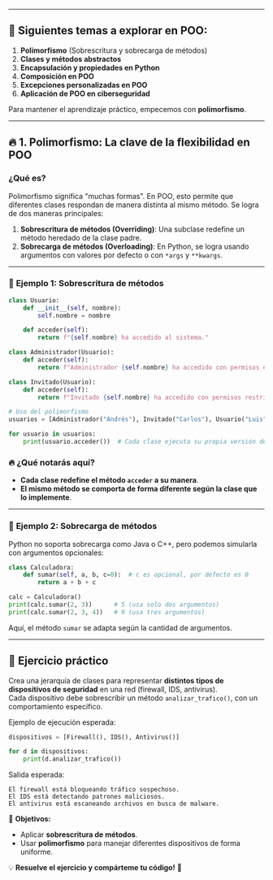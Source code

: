 ____

## 📌 **Siguientes temas a explorar en POO:**

1. **Polimorfismo** (Sobrescritura y sobrecarga de métodos)
2. **Clases y métodos abstractos**
3. **Encapsulación y propiedades en Python**
4. **Composición en POO**
5. **Excepciones personalizadas en POO**
6. **Aplicación de POO en ciberseguridad**

Para mantener el aprendizaje práctico, empecemos con **polimorfismo**.

---

## 🔥 **1. Polimorfismo: La clave de la flexibilidad en POO**

### ¿Qué es?

Polimorfismo significa "muchas formas". En POO, esto permite que diferentes clases respondan de manera distinta al mismo método. Se logra de dos maneras principales:

1. **Sobrescritura de métodos (Overriding)**: Una subclase redefine un método heredado de la clase padre.
2. **Sobrecarga de métodos (Overloading)**: En Python, se logra usando argumentos con valores por defecto o con `*args` y `**kwargs`.

---

### 📌 **Ejemplo 1: Sobrescritura de métodos**

```python
class Usuario:
    def __init__(self, nombre):
        self.nombre = nombre

    def acceder(self):
        return f"{self.nombre} ha accedido al sistema."

class Administrador(Usuario):
    def acceder(self):
        return f"Administrador {self.nombre} ha accedido con permisos elevados."

class Invitado(Usuario):
    def acceder(self):
        return f"Invitado {self.nombre} ha accedido con permisos restringidos."

# Uso del polimorfismo
usuarios = [Administrador("Andrés"), Invitado("Carlos"), Usuario("Luis")]

for usuario in usuarios:
    print(usuario.acceder())  # Cada clase ejecuta su propia versión del método acceder()
```

### 🔥 **¿Qué notarás aquí?**

- **Cada clase redefine el método `acceder` a su manera**.
- **El mismo método se comporta de forma diferente según la clase que lo implemente**.

---

### 📌 **Ejemplo 2: Sobrecarga de métodos**

Python no soporta sobrecarga como Java o C++, pero podemos simularla con argumentos opcionales:

```python
class Calculadora:
    def sumar(self, a, b, c=0):  # c es opcional, por defecto es 0
        return a + b + c

calc = Calculadora()
print(calc.sumar(2, 3))      # 5 (usa solo dos argumentos)
print(calc.sumar(2, 3, 4))   # 9 (usa tres argumentos)
```

Aquí, el método `sumar` se adapta según la cantidad de argumentos.

---

## 🚀 **Ejercicio práctico**

Crea una jerarquía de clases para representar **distintos tipos de dispositivos de seguridad** en una red (firewall, IDS, antivirus).  
Cada dispositivo debe sobrescribir un método `analizar_trafico()`, con un comportamiento específico.

Ejemplo de ejecución esperada:

```python
dispositivos = [Firewall(), IDS(), Antivirus()]

for d in dispositivos:
    print(d.analizar_trafico())
```

Salida esperada:

```
El firewall está bloqueando tráfico sospechoso.
El IDS está detectando patrones maliciosos.
El antivirus está escaneando archivos en busca de malware.
```

🔹 **Objetivos:**

- Aplicar **sobrescritura de métodos**.
- Usar **polimorfismo** para manejar diferentes dispositivos de forma uniforme.

💡 **Resuelve el ejercicio y compárteme tu código!** 🚀